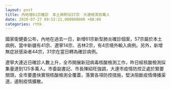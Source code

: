 ```yaml
---
layout: post
title: 內地增61宗確診　本土病例佔57宗　大連檢測百萬人
date: 2020-07-27 09:52:21.000000000 +08:00
categories: rthk
---
```


國家衛健委公布，內地在過去一日，新增61宗新型肺炎確診個案，57宗屬於本土病例，當中新疆有41宗、遼寧14宗、吉林2宗，有4宗境外輸入病例。另外，新增無症狀感染者44宗，31宗在當日轉為確診病例。

遼寧大連近日確診人數上升，全市開展新冠病毒核酸檢測工作，昨日經核酸檢測採集量達到125多萬人。市委副書記、市長陳紹旺強調，大連市疫情防控正處於緊要關頭，全市要盡快實現核酸檢測全覆蓋，落實各項防控措施，堅決阻斷疫情傳播渠道，遏制疫情擴散。
